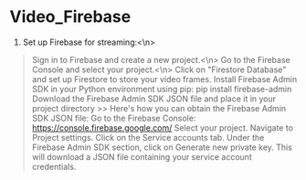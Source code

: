 # Video_Firebase

1. Set up Firebase for streaming:<\n>
>Sign in to Firebase and create a new project.<\n>
>Go to the Firebase Console and select your project.<\n>
>Click on "Firestore Database" and set up Firestore to store your video frames.
>Install Firebase Admin SDK in your Python environment using pip: pip install firebase-admin
>Download the Firebase Admin SDK JSON file and place it in your project directory 
        >> Here's how you can obtain the Firebase Admin SDK JSON file:
          Go to the Firebase Console: https://console.firebase.google.com/
          Select your project.
          Navigate to Project settings.
          Click on the Service accounts tab.
          Under the Firebase Admin SDK section, click on Generate new private key. This will download a JSON file containing your service account credentials.
